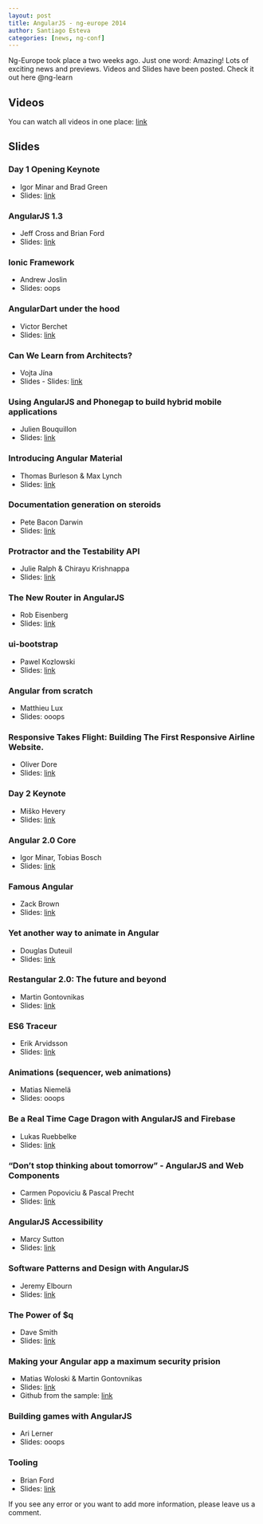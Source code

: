 ```yaml
---
layout: post
title: AngularJS - ng-europe 2014
author: Santiago Esteva
categories: [news, ng-conf]
---
```


Ng-Europe took place a two weeks ago.
Just one word: Amazing! Lots of exciting news and previews.
Videos and Slides have been posted. Check it out here @ng-learn

## Videos

You can watch all videos in one place: <a target="_blank" href="https://www.youtube.com/channel/UCEGUP3TJJfMsEM_1y8iviSQ">link</a>

## Slides

### Day 1 Opening Keynote
- Igor Minar and Brad Green
- Slides: <a target="_blank" href="https://docs.google.com/presentation/d/1-M5U0B6JI2JKU2ibVmU-xKkR7a88Uz1ZN0pc2lEuGzE/edit?usp=sharing">link</a>

### AngularJS 1.3
- Jeff Cross and Brian Ford
- Slides: <a target="_blank" href="https://drive.google.com/file/d/0Bw6GBXhPGkUGcEVuQlFMQklnUTA/view?usp=sharing">link</a>

### Ionic Framework
- Andrew Joslin
- Slides: oops

### AngularDart under the hood
- Victor Berchet
- Slides: <a target="_blank" href="http://goo.gl/nuxg5B">link</a>

### Can We Learn from Architects?
- Vojta Jína
- Slides - Slides: <a target="_blank" href="https://dl.dropboxusercontent.com/u/36607830/talks/2014-can-we-learn-from%20architects.pdf">link</a>

### Using AngularJS and Phonegap to build hybrid mobile applications
- Julien Bouquillon
- Slides: <a target="_blank" href="http://revolunet.github.io/ngeurope-angular-cordova">link</a>

### Introducing Angular Material
- Thomas Burleson &amp; Max Lynch
- Slides: <a target="_blank" href="http://angular-material.slides.com/tburleson/introducing-angular-material-design">link</a>

### Documentation generation on steroids
- Pete Bacon Darwin
- Slides: <a target="_blank" href="https://docs.google.com/presentation/d/10ROq66kEpcB8eEgSYxmzUB82Ydt2oS2kaO-sNodEMoY/pub?start=false&amp;loop=false&amp;delayms=3000#slide=id.p">link</a>

### Protractor and the Testability API
- Julie Ralph &amp; Chirayu Krishnappa
- Slides: <a target="_blank" href="http://goo.gl/YxNp8C">link</a>

###	The New Router in AngularJS
- Rob Eisenberg
- Slides: <a target="_blank" href="http://www.slideshare.net/RobEisenberg/ngeurope-the-new-router">link</a>

### ui-bootstrap
- Pawel Kozlowski
- Slides: <a target="_blank" href="http://pkozlowski-opensource.github.io/ng-europe-2014/presentation/">link</a>

### Angular from scratch
- Matthieu Lux
- Slides: ooops

### Responsive Takes Flight: Building The First Responsive Airline Website.
- Oliver Dore
- Slides: <a target="_blank" href="http://www.slideshare.net/workandco/vx-ng-europe">link</a>

### Day 2 Keynote
- Miško Hevery
- Slides: <a target="_blank" href="https://docs.google.com/presentation/d/1hr2IM-8G-0RzpB-WY8pLHvxqNggKPzUO0KvEv1IKPws/edit">link</a>

###	Angular 2.0 Core
- Igor Minar, Tobias Bosch
- Slides: <a target="_blank" href="https://docs.google.com/a/google.com/presentation/d/1XQP0_NTzCUcFweauLlkZpbbhNVYbYy156oD--KLmXsk/preview?usp=drive_web&amp;sle=true#slide=id.p">link</a>

### Famous Angular
- Zack Brown
- Slides: <a target="_blank" href="http://thomasstreet.com/ngeurope">link</a>

### Yet another way to animate in Angular
- Douglas Duteuil
- Slides: <a target="_blank" href="https://docs.google.com/presentation/d/1W-0qR2LDmdeAv_3uGC1w6HyB-8Zc6ANwx1WM5wJrsx0/edit?usp=sharing">link</a>

### Restangular 2.0: The future and beyond
- Martin Gontovnikas
- Slides: <a target="_blank" href="http://mgonto.github.io/restangular20-ngeurope-talk/">link</a>

### ES6 Traceur
- Erik Arvidsson
- Slides: <a target="_blank" href="http://arv.github.io/ngeurope">link</a>

### Animations (sequencer, web animations)
- Matias Niemelä
- Slides: ooops

### Be a Real Time Cage Dragon with AngularJS and Firebase
- Lukas Ruebbelke
- Slides: <a target="_blank" href="http://onehungrymind.com/slides/realtime-cage-dragon-with-firebase-angularjs-google.pdf">link</a>

### “Don’t stop thinking about tomorrow” - AngularJS and Web Components
- Carmen Popoviciu &amp; Pascal Precht
- Slides: <a target="_blank" href="http://pascalprecht.github.io/dont-stop-thinking-about-tomorrow/">link</a>

### AngularJS Accessibility
- Marcy Sutton
- Slides: <a target="_blank" href="http://marcysutton.github.io/angular-a11y/#/">link</a>

###  Software Patterns and Design with AngularJS
- Jeremy Elbourn
- Slides: <a target="_blank" href="https://docs.google.com/presentation/d/1eOL6ZaT-WqqC5q5D_uwE2EJxKmdWmfmXkkD4T47iYHk/edit">link</a>

### The Power of $q
- Dave Smith
- Slides: <a target="_blank" href="http://slides.com/djsmith/the-power-of-angular-q#/">link</a>

### Making your Angular app a maximum security prision
- Matias Woloski &amp; Martin Gontovnikas
- Slides: <a target="_blank" href="https://speakerdeck.com/mgonto/make-your-spa-a-maximum-security-prison">link</a>
- Github from the sample: <a target="_blank" href="https://github.com/auth0/angularjs-jwt-authentication-tutorial">link</a>

### Building games with AngularJS
- Ari Lerner
- Slides: ooops

### Tooling
- Brian Ford
- Slides: <a target="_blank" href="https://docs.google.com/presentation/d/16RJPOvWMePMTkvDrugOakV9uyGFRMd3PZ3g5UofhfIY/">link</a>

If you see any error or you want to add more information, please leave us a comment.
